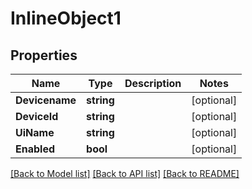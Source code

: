 # InlineObject1

## Properties

Name | Type | Description | Notes
------------ | ------------- | ------------- | -------------
**Devicename** | **string** |  | [optional] 
**DeviceId** | **string** |  | [optional] 
**UiName** | **string** |  | [optional] 
**Enabled** | **bool** |  | [optional] 

[[Back to Model list]](../README.md#documentation-for-models) [[Back to API list]](../README.md#documentation-for-api-endpoints) [[Back to README]](../README.md)


